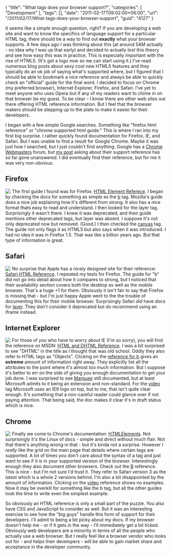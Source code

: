 {
	"title": "What tags does your browser support?",
	"categories": [
		"Development"
	],
	"tags": [],
	"date": "2011-02-17T09:02:00+06:00",
	"url": "/2011/02/17/What-tags-does-your-browser-support",
	"guid": "4127"
}

It seems like a simple enough question, right? If you are developing a web site and want to know the specifics of language support for a particular HTML tag, there should be a way to find out <b>exactly</b> what your browser supports. A few days ago I was thinking about this (at around 5AM actually - no idea why I was up that early) and decided to actually <i>test</i> this theory and see how easy this was in practice. This is especially important with the rise of HTML5. (It's got a logo now so we can start using it.)  I've read numerous blog posts about sexy cool new HTML5 features and they typically do an ok job of saying what's supported where, but I figured that I should be able to bookmark a nice reference and always be able to quickly check an "official" guide for the final word. I decided to focus on Chrome (my preferred browser), Internet Explorer, Firefox, and Safari. I've yet to meet anyone who uses Opera but if any of my readers want to chime in on that browser be my guest. To be clear - I know there are other web sites out there offering HTML reference information. But I feel that the browser makers should be stepping up to the plate to make it easier for their developers.
<!--more-->
I began with a few simple Google searches. Something like "firefox html reference" or "chrome supported html guide." This is where I ran into my first big surprise. I rather quickly found documentation for Firefox, IE, and Safari. But I was unable to find a result for Google Chrome. Maybe it was just how I searched, but I just couldn't find anything. Google has a <a href="http://www.google.com/support/forum/p/Chrome/label?lid=5e916dca4598a98a&hl=en">Chrome Webmasters</a> forum, but <a href="http://www.google.com/support/forum/p/Chrome/thread?tid=3c82f941aeb7296e&hl=en">my post</a> asking about their support reference has so far gone unanswered. I did eventually find their reference, but for me it was very non-obvious. 

<h2>Firefox</h2>

<img src="http://www.raymondcamden.com/images/ScreenClip22.png" align="left" style="margin-right: 5px" /> The first guide I found was for Firefox: <a href="https://developer.mozilla.org/en/HTML/Element">HTML Element Referece</a>. I began by checking the docs for something as simple as the <a href="https://developer.mozilla.org/en/HTML/Element/b">b</a> tag. Mozilla's guide does a nice job explaining how it's different from strong. It also has a nice format thats easy to read and understand. I then looked for the layer tag. Surprisingly it wasn't there. I knew it was deprecated, and their guide mentions other deprecated tags, but layer was absent. I suppose it's not only deprecated now but removed. (Good.) I then checked the <a href="https://developer.mozilla.org/en/HTML/Element/canvas">canvas</a> tag. The guide not only flags it as HTML5 but also says when it was introduced. I had no idea it was in Firefox 1.5. That was like a billion years ago. But that type of information is great. 
<br clear="left">

<h2>Safari</h2>

<img src="http://www.coldfusionjedi.com/images/ScreenClip23.png" align="left" style="margin-right: 5px" /> No surprise that Apple has a nicely designed site for their reference: <a href="http://developer.apple.com/library/safari/#documentation/AppleApplications/Reference/SafariHTMLRef/Introduction.html">Safari HTML Reference</a>. I repeated my tests for Firefox. The guide for "b" did not go into detail about how it compares to strong, but I noticed that their availability section covers both the desktop as well as the mobile browser. That's a huge +1 for them. Obviously it isn't fair to say that Firefox is missing that - but I'm just happy Apple went to the the trouble of documenting this for their mobile browser. Surprisingly Safari <i>did</i> have docs for <a href="http://developer.apple.com/library/safari/#documentation/AppleApplications/Reference/SafariHTMLRef/Articles/HTMLTags.html#//apple_ref/doc/uid/30001262-layer">layer</a>. They don't consider it deprecated but do recommend using an iframe instead.
<br clear="left">

<h2>Internet Explorer</h2>

<img src="http://www.coldfusionjedi.com/images/ScreenClip24.png" align="left" style="margin-right: 5px" /> For those of you who have to worry about IE (I'm so sorry), you will find the reference on MSDN: <a href="http://msdn.microsoft.com/en-us/library/ms533050(v=vs.85).aspx">HTML and DHTML Reference</a>. I was a bit surprised to see "DHTML" in the title as I thought that was old school. Oddly they also refer to HTML tags as "Objects". Clicking on the <a href="http://msdn.microsoft.com/en-us/library/ms535189(v=VS.85).aspx">reference for b</a> gives an <b>extreme</b> amount of information right away. They explicitly list all the attributes to the point where it's almost too much information. But I suppose it's better to err on the side of giving you enough documentation to get your job done. I was surprised to see <a href="http://msdn.microsoft.com/en-us/library/ms535851(v=VS.85).aspx">Marquee</a> still documented, but at least Microsoft admits to it being an extension and non-standard. For the <a href="http://msdn.microsoft.com/en-us/library/ff975073(v=VS.85).aspx">video</a> tag Microsoft uses an IE9 logo on top, but to me, that isn't quite clear enough. It's something that a non-careful reader could glance over if not paying attention. That being said, the doc makes it clear it's in draft status which is nice.
<br clear="left">

<h2>Chrome</h2>

<img src="http://www.coldfusionjedi.com/images/ScreenClip25.png" align="left" style="margin-right: 5px" /> Finally we come to Chrome's documentation: <a href="http://code.google.com/p/doctype/wiki/HTMLElements">HTMLElements</a>. Not surprisingly it's the Linux of docs - simple and direct without much flair. Not that there's anything wrong in that - but it's kinda not a surprise. However I <i>really</i> like the grid on the main page that details where certain tags are supported. A lot of times you don't care about the syntax of a tag and just want to see if it is in your supported version of the browser. Interestingly enough they also document other browsers. Check out the <a href="http://code.google.com/p/doctype/wiki/BElement">B</a> reference. This is nice - but I'm not sure I'd trust it. They refer to Safari version 3 as the latest which is a whole 2 versions behind. I'm also a bit disappointed by the amount of information. Clicking on the <a href="http://code.google.com/p/doctype/wiki/VideoElement">video</a> reference shows no examples. Now it may be overkill for something like the b tag, but all the other guides took the time to write even the simplest example. 
<br clear="left">

So obviously an HTML reference is only a small part of the puzzle. You also have CSS and JavaScript to consider as well. But it was an interesting exercise to see how the "big guys" handle this form of support for their developers. I'll admit to being a bit picky about my docs. If my browser doesn't help me - or if it gets in the way - I'll immediately get a bit ticked. Obviously web developers are a minority in terms of all the people who actually use a web browser. But I really feel like a browser vendor who looks out for - and helps their developers - will be able to gain market share and acceptance in the developer community.